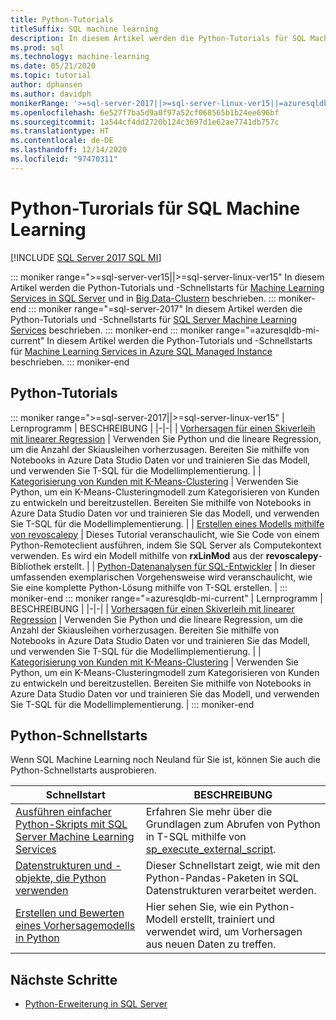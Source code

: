 ```yaml
---
title: Python-Tutorials
titleSuffix: SQL machine learning
description: In diesem Artikel werden die Python-Tutorials für SQL Machine Learning aufgeführt. Erfahren Sie, wie Sie Skripts ausführen und Machine Learning-Modelle erstellen.
ms.prod: sql
ms.technology: machine-learning
ms.date: 05/21/2020
ms.topic: tutorial
author: dphansen
ms.author: davidph
monikerRange: '>=sql-server-2017||>=sql-server-linux-ver15||=azuresqldb-mi-current'
ms.openlocfilehash: 6e527f7ba5d9a0f97a52cf068565b1b24ee696bf
ms.sourcegitcommit: 1a544cf4dd2720b124c3697d1e62ae7741db757c
ms.translationtype: HT
ms.contentlocale: de-DE
ms.lasthandoff: 12/14/2020
ms.locfileid: "97470311"
---
```

# <a name="python-tutorials-for-sql-machine-learning"></a>Python-Turorials für SQL Machine Learning
[!INCLUDE [SQL Server 2017 SQL MI](../../includes/applies-to-version/sqlserver2017-asdbmi.md)]

::: moniker range=">=sql-server-ver15||>=sql-server-linux-ver15"
In diesem Artikel werden die Python-Tutorials und -Schnellstarts für [Machine Learning Services in SQL Server](../sql-server-machine-learning-services.md) und in [Big Data-Clustern](../../big-data-cluster/machine-learning-services.md) beschrieben.
::: moniker-end
::: moniker range="=sql-server-2017"
In diesem Artikel werden die Python-Tutorials und -Schnellstarts für [SQL Server Machine Learning Services](../sql-server-machine-learning-services.md) beschrieben.
::: moniker-end
::: moniker range="=azuresqldb-mi-current"
In diesem Artikel werden die Python-Tutorials und -Schnellstarts für [Machine Learning Services in Azure SQL Managed Instance](/azure/azure-sql/managed-instance/machine-learning-services-overview) beschrieben.
::: moniker-end

<a name="bkmk_pythontutorials"></a>

## <a name="python-tutorials"></a>Python-Tutorials

::: moniker range=">=sql-server-2017||>=sql-server-linux-ver15"
| Lernprogramm | BESCHREIBUNG |
|-|-|
| [Vorhersagen für einen Skiverleih mit linearer Regression](python-ski-rental-linear-regression.md) | Verwenden Sie Python und die lineare Regression, um die Anzahl der Skiausleihen vorherzusagen. Bereiten Sie mithilfe von Notebooks in Azure Data Studio Daten vor und trainieren Sie das Modell, und verwenden Sie T-SQL für die Modellimplementierung. |
| [Kategorisierung von Kunden mit K-Means-Clustering](python-clustering-model.md) | Verwenden Sie Python, um ein K-Means-Clusteringmodell zum Kategorisieren von Kunden zu entwickeln und bereitzustellen. Bereiten Sie mithilfe von Notebooks in Azure Data Studio Daten vor und trainieren Sie das Modell, und verwenden Sie T-SQL für die Modellimplementierung. |
| [Erstellen eines Modells mithilfe von revoscalepy](use-python-revoscalepy-to-create-model.md) | Dieses Tutorial veranschaulicht, wie Sie Code von einem Python-Remoteclient ausführen, indem Sie SQL Server als Computekontext verwenden. Es wird ein Modell mithilfe von **rxLinMod** aus der **revoscalepy**-Bibliothek erstellt. |
| [Python-Datenanalysen für SQL-Entwickler](python-taxi-classification-introduction.md) | In dieser umfassenden exemplarischen Vorgehensweise wird veranschaulicht, wie Sie eine komplette Python-Lösung mithilfe von T-SQL erstellen. |
::: moniker-end
::: moniker range="=azuresqldb-mi-current"
| Lernprogramm | BESCHREIBUNG |
|-|-|
| [Vorhersagen für einen Skiverleih mit linearer Regression](python-ski-rental-linear-regression.md) | Verwenden Sie Python und die lineare Regression, um die Anzahl der Skiausleihen vorherzusagen. Bereiten Sie mithilfe von Notebooks in Azure Data Studio Daten vor und trainieren Sie das Modell, und verwenden Sie T-SQL für die Modellimplementierung. |
| [Kategorisierung von Kunden mit K-Means-Clustering](python-clustering-model.md) | Verwenden Sie Python, um ein K-Means-Clusteringmodell zum Kategorisieren von Kunden zu entwickeln und bereitzustellen. Bereiten Sie mithilfe von Notebooks in Azure Data Studio Daten vor und trainieren Sie das Modell, und verwenden Sie T-SQL für die Modellimplementierung. |
::: moniker-end

## <a name="python-quickstarts"></a>Python-Schnellstarts

Wenn SQL Machine Learning noch Neuland für Sie ist, können Sie auch die Python-Schnellstarts ausprobieren.

| Schnellstart | BESCHREIBUNG |
|-|-|
| [Ausführen einfacher Python-Skripts mit SQL Server Machine Learning Services](quickstart-python-create-script.md) | Erfahren Sie mehr über die Grundlagen zum Abrufen von Python in T-SQL mithilfe von [sp_execute_external_script](../../relational-databases/system-stored-procedures/sp-execute-external-script-transact-sql.md). |
| [Datenstrukturen und -objekte, die Python verwenden](quickstart-python-data-structures.md) | Dieser Schnellstart zeigt, wie mit den Python-Pandas-Paketen in SQL Datenstrukturen verarbeitet werden. |
| [Erstellen und Bewerten eines Vorhersagemodells in Python](quickstart-python-train-score-model.md) | Hier sehen Sie, wie ein Python-Modell erstellt, trainiert und verwendet wird, um Vorhersagen aus neuen Daten zu treffen. |

## <a name="next-steps"></a>Nächste Schritte

+ [Python-Erweiterung in SQL Server](../concepts/extension-python.md)
